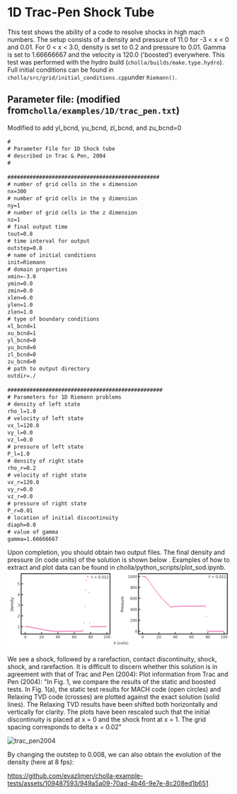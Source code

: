# 1D Trac-Pen Shock Tube
This test shows the ability of a code to resolve shocks in high mach numbers. The setup consists of a density and pressure of 11.0 for -3 \< x \< 0 and 0.01. For 0 \< x \< 3.0, density is set to 0.2 and pressure to 0.01. Gamma is set to 1.66666667 and the velocity is 120.0 ('boosted') everywhere. This test was performed with the hydro build (`cholla/builds/make.type.hydro`). Full initial conditions can be found in `cholla/src/grid/initial_conditions.cpp`under `Riemann()`. 

## Parameter file: (modified from`cholla/examples/1D/trac_pen.txt`)
Modified to add yl_bcnd, yu_bcnd, zl_bcnd, and zu_bcnd=0
```
#
# Parameter File for 1D Shock tube
# described in Trac & Pen, 2004
#

################################################
# number of grid cells in the x dimension
nx=300
# number of grid cells in the y dimension
ny=1
# number of grid cells in the z dimension
nz=1
# final output time
tout=0.8
# time interval for output
outstep=0.8
# name of initial conditions
init=Riemann
# domain properties
xmin=-3.0
ymin=0.0
zmin=0.0
xlen=6.0
ylen=1.0
zlen=1.0
# type of boundary conditions
xl_bcnd=1
xu_bcnd=1
yl_bcnd=0
yu_bcnd=0
zl_bcnd=0
zu_bcnd=0
# path to output directory
outdir=./

#################################################
# Parameters for 1D Riemann problems
# density of left state
rho_l=1.0
# velocity of left state
vx_l=120.0
vy_l=0.0
vz_l=0.0
# pressure of left state
P_l=1.0
# density of right state
rho_r=0.2
# velocity of right state
vx_r=120.0
vy_r=0.0
vz_r=0.0
# pressure of right state
P_r=0.01
# location of initial discontinuity
diaph=0.0
# value of gamma
gamma=1.66666667
```
Upon completion, you should obtain two output files. The final density and pressure (in code units) of the solution is shown below . Examples of how to extract and plot data can be found in cholla/python_scripts/plot_sod.ipynb.  
<img src="./images/1dtest-3_density_pressure.png" alt="Two scatter plots side by side, showing density vs cells in the x direction on the left and pressure vs cells in the x direction on the right. The density plot shows a value of 0.45 until x = 40 cells, where it discontinuously jumps to a value of 1.0. It remains at 1.0 until x = 100 cells, where it gradually decreases to a value of 0.45 at x = 150. There is a drop at x = 175 to a value of 0.4. It increases to a value of 0.7 from x = 180 to x = 200, then decreases to a value of 0.2 by x = 200. At x = 250 it jumps to a value of 0.7, then gradually decreases by x = 275 to a value of 0.45. The pressure plot shows a value of 0.2 remain constant until x = 40 cells, where it jumps discontinuously to a value of 1.0. It remains at 1.0 until x = 100 cells, where it gradually decreases to a value of 0.25 by x = 150 cells. It remains constant until x = 200 cells, where it drops very close to zero, remaning here until x = 250 cells. Here it jumps to a value of 0.2 where it remains with a slight downward trend for the last 50 cells. In the upper right hand corner of both plots is the text 't= 0.80'." width="1200" />  

We see a shock, followed by a rarefaction, contact discontinuity, shock, shock, and rarefaction.
It is difficult to discern whether this solution is in agreement with that of Trac and Pen (2004): 
Plot information from Trac and Pen (2004): "In Fig. 1, we compare the results of the static and boosted tests. In Fig. 1(a), the static test results for MACH code (open circles) and Relaxing TVD code (crosses) are plotted against the exact solution (solid lines). The Relaxing TVD results have been shifted both horizontally and vertically for clarity. The plots have been rescaled such that the initial discontinuity is placed at x = 0 and the shock front at x = 1. The grid spacing corresponds to delta x =  0.02"

![trac_pen2004](https://github.com/evazlimen/cholla-example-tests/assets/109487593/b145e2e4-8555-4f00-a585-a09e7051ac47)

By changing the outstep to 0.008, we can also obtain the evolution of the density (here at 8 fps):

https://github.com/evazlimen/cholla-example-tests/assets/109487593/949a5a09-70ad-4b46-9e7e-8c208ed1b651


